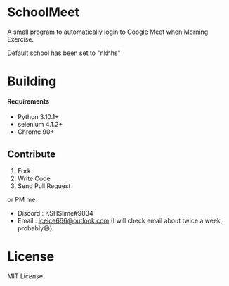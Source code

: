 # SchoolMeet

A small program to automatically login to Google Meet when Morning Exercise.

Default school has been set to "nkhhs"

# Building

#### Requirements

* Python 3.10.1+
* selenium 4.1.2+
* Chrome 90+

## Contribute

1. Fork
2. Write Code
3. Send Pull Request

or PM me

* Discord : KSHSlime#9034
* Email : iceice666@outlook.com (I will check email about twice a week, probably😅)

# License

MIT License
